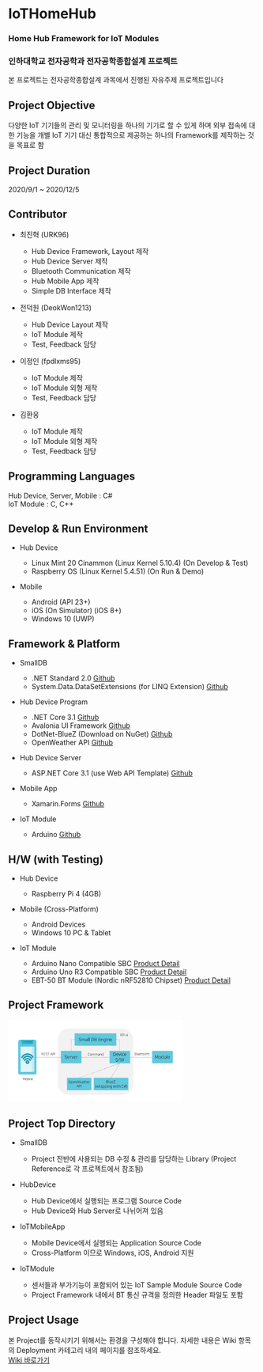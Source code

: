 # IoTHomeHub
### Home Hub Framework for IoT Modules  
### 인하대학교 전자공학과 전자공학종합설계 프로젝트   
본 프로젝트는 전자공학종합설계 과목에서 진행된 자유주제 프로젝트입니다   

## Project Objective
다양한 IoT 기기들의 관리 및 모니터링을 하나의 기기로 할 수 있게 하며 외부 접속에 대한 기능을 개별 IoT 기기 대신 통합적으로 제공하는 하나의 Framework를 제작하는 것을 목표로 함

## Project Duration
2020/9/1 ~ 2020/12/5

## Contributor  
* 최진혁 (URK96)
  * Hub Device Framework, Layout 제작
  * Hub Device Server 제작
  * Bluetooth Communication 제작
  * Hub Mobile App 제작
  * Simple DB Interface 제작
  
* 전덕원 (DeokWon1213)
  * Hub Device Layout 제작
  * IoT Module 제작
  * Test, Feedback 담당
  
* 이정인 (fpdlxms95)
  * IoT Module 제작
  * IoT Module 외형 제작
  * Test, Feedback 담당
  
* 김환웅
  * IoT Module 제작
  * IoT Module 외형 제작
  * Test, Feedback 담당

## Programming Languages
Hub Device, Server, Mobile : C#   
IoT Module : C, C++

## Develop & Run Environment
* Hub Device
  * Linux Mint 20 Cinammon (Linux Kernel 5.10.4) (On Develop & Test)
  * Raspberry OS (Linux Kernel 5.4.51) (On Run & Demo)
  
* Mobile
  * Android (API 23+)
  * iOS (On Simulator) (iOS 8+)
  * Windows 10 (UWP)

## Framework & Platform
* SmallDB
  * .NET Standard 2.0 [Github](https://github.com/dotnet/standard ".NET Standard Github")
  * System.Data.DataSetExtensions (for LINQ Extension) [Github](https://github.com/microsoft/referencesource/tree/master/System.Data.DataSetExtensions "System.Data.DataSetExtensions Github")

* Hub Device Program
  * .NET Core 3.1 [Github](https://github.com/dotnet/core ".NET Core Github")
  * Avalonia UI Framework [Github](https://github.com/AvaloniaUI/Avalonia "Avalonia Framework Github")
  * DotNet-BlueZ (Download on NuGet) [Github](https://github.com/hashtagchris/DotNet-BlueZ "DotNet-BlueZ Github")
  * OpenWeather API [Github](https://github.com/swiftyspiffy/OpenWeatherMap-API-CSharp "3rd-Party OpenWeather C# API Github")

* Hub Device Server
  * ASP.NET Core 3.1 (use Web API Template) [Github](https://github.com/dotnet/aspnetcore "ASP.NET Core Github")

* Mobile App
  * Xamarin.Forms [Github](https://github.com/xamarin/Xamarin.Forms "Xamarin.Forms Github")
  
* IoT Module
  * Arduino [Github](https://github.com/arduino/Arduino "Arduino Github")
  
## H/W (with Testing)
* Hub Device
  * Raspberry Pi 4 (4GB)
  
* Mobile (Cross-Platform)
  * Android Devices
  * Windows 10 PC & Tablet

* IoT Module
  * Arduino Nano Compatible SBC [Product Detail](https://eduino.kr/product/detail.html?product_no=130&cate_no=134&display_group=1)
  * Arduino Uno R3 Compatible SBC [Product Detail](https://eduino.kr/product/detail.html?product_no=59&cate_no=134&display_group=1)
  * EBT-50 BT Module (Nordic nRF52810 Chipset) [Product Detail](https://eduino.kr/product/detail.html?product_no=618)
  
## Project Framework

<img src="https://github.com/URK96/IoTHomeHub/blob/master/GitImages/ProjectFramework.png" width="70%" height="30%" title="IoTHomeHub Project Framework"></img>


## Project Top Directory
* SmallDB
  * Project 전반에 사용되는 DB 수정 & 관리를 담당하는 Library (Project Reference로 각 프로젝트에서 참조됨)

* HubDevice
  * Hub Device에서 실행되는 프로그램 Source Code
  * Hub Device와 Hub Server로 나뉘어져 있음

* IoTMobileApp
  * Mobile Device에서 실행되는 Application Source Code
  * Cross-Platform 이므로 Windows, iOS, Android 지원
  
* IoTModule
  * 센서들과 부가기능이 포함되어 있는 IoT Sample Module Source Code
  * Project Framework 내에서 BT 통신 규격을 정의한 Header 파일도 포함
  
## Project Usage
본 Project를 동작시키기 위해서는 환경을 구성해야 합니다. 자세한 내용은 Wiki 항목의 Deployment 카테고리 내의 페이지를 참조하세요.   
[Wiki 바로가기](https://github.com/URK96/IoTHomeHub/wiki "Wiki")
